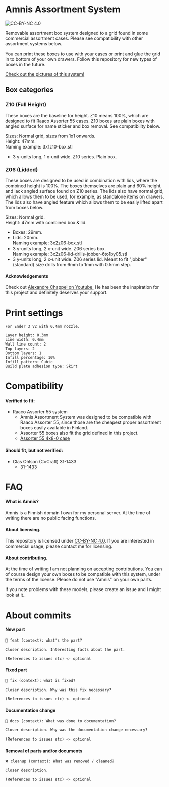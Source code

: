 # Amnis Assortment System

![CC-BY-NC 4.0](https://i.creativecommons.org/l/by-nc/4.0/88x31.png)

Removable assortment box system designed to a grid found in some commercial
assortment cases. Please see compatibility with other assortment systems below.

You can print these boxes to use with your cases or print and glue the grid in
to bottom of your own drawers. Follow this repository for new types of boxes in
the future.

[Check out the pictures of this system!](/pics/)


## Box categories

### Z10 (Full Height)

These boxes are the baseline for height. Z10 means 100%, which are designed to fit
Raaco Assorter 55 cases. Z10 boxes are plain boxes with angled surface for name
sticker and box removal. See compatibility below.

Sizes: Normal grid, sizes from 1x1 onwards.  
Height: 47mm.  
Naming example: 3x1z10-box.stl  
  - 3 y-units long, 1 x-unit wide. Z10 series. Plain box.  

### Z06 (Lidded)

These boxes are designed to be used in combination with lids, where the combined
height is 100%. The boxes themselves are plain and 60% height, and lack angled surface
found on Z10 series. The lids also have normal grid, which allows them to be used, 
for example, as standalone items on drawers. The lids also have angled feature which
allows them to be easily lifted apart from boxes below.

Sizes: Normal grid.  
Height: 47mm with combined box & lid.  
  - Boxes: 29mm.  
  - Lids: 20mm.  
Naming example: 3x2z06-box.stl  
  - 3 y-units long, 2 x-unit wide. Z06 series box.  
Naming example: 3x2z06-lid-drills-jobber-6to1by05.stl  
  - 3 y-units long, 2 x-unit wide. Z06 series lid. Meant to fit "jobber" (standard)
  size drills from 6mm to 1mm with 0.5mm step.  

#### Acknowledgements

Check out [Alexandre Chappel on Youtube.](https://www.youtube.com/c/achappel) He has been the
inspiration for this project and definitely deserves your support.


# Print settings

```
For Ender 3 V2 with 0.4mm nozzle.

Layer height: 0.3mm
Line width: 0.4mm
Wall line count: 2
Top layers: 2
Bottom layers: 1
Infill percentage: 10%
Infill pattern: Cubic
Build plate adhesion type: Skirt
```

# Compatibility

#### Verified to fit:  

- Raaco Assorter 55 system
  - Amnis Assortment System was designed to be compatible with Raaco Assorter
  55, since those are the cheapest proper assortment boxes easily available in
  Finland.
  - Assorter 55 boxes also fit the grid defined in this project.
  - [Assorter 55 4x8-0 case](https://www.raaco.com/en/productpage/?sku=136204&category=3539)
  
#### Should fit, but not verified:

- Clas Ohlson (CoCraft) 31-1433
  - [31-1433](https://www.clasohlson.com/fi/S&auml;ilytyslaatikko-Cocraft/p/31-1433)
  
# FAQ

#### What is Amnis?

Amnis is a Finnish domain I own for my personal server. At the time of writing
there are no public facing functions.

#### About licensing.

This repository is licensed under [CC-BY-NC 4.0](LICENSE.md). If you are interested
in commercial usage, please contact me for licensing.

#### About contributing.

At the time of writing I am not planning on accepting contributions. You can of course
design your own boxes to be compatible with this system, under the terms of the license.
Please do not use "Amnis" on your own parts.

If you note problems with these models, please create an issue and I might look at it..


# About commits

#### New part

```md
🚀 feat (context): what's the part?

Closer description. Interesting facts about the part.

(References to issues etc) <- optional
```

#### Fixed part

```md
🔨 fix (context): what is fixed?

Closer description. Why was this fix necessary?

(References to issues etc) <- optional
```

#### Documentation change

```md
📄 docs (context): What was done to documentation?

Closer description. Why was the documentation change necessary?

(References to issues etc) <- optional
```

#### Removal of parts and/or documents

```md
❌ cleanup (context): What was removed / cleaned?

Closer description.

(References to issues etc) <- optional
```